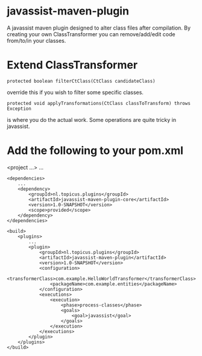 javassist-maven-plugin
======================

A javassist maven plugin designed to alter class files after compilation. By creating your own ClassTransformer you can remove/add/edit code from/to/in your classes.

Extend ClassTransformer
======================

```
protected boolean filterCtClass(CtClass candidateClass)
```
override this if you wish to filter some specific classes.

```
protected void applyTransformations(CtClass classToTransform) throws Exception
```
is where you do the actual work. Some operations are quite tricky in javassist.

Add the following to your pom.xml
======================

<?xml version="1.0" encoding="UTF-8"?>
<project ...>
	...
	
	<dependencies>
		...
		<dependency>
			<groupId>nl.topicus.plugins</groupId>
			<artifactId>javassist-maven-plugin-core</artifactId>
			<version>1.0-SNAPSHOT</version>
			<scope>provided</scope>
		</dependency>
	</dependencies>

	<build>
		<plugins>
			...
			<plugin>
				<groupId>nl.topicus.plugins</groupId>
				<artifactId>javassist-maven-plugin</artifactId>
				<version>1.0-SNAPSHOT</version>
				<configuration>
					<transformerClass>com.example.HelloWorldTransformer</transformerClass>
					<packageName>com.example.entities</packageName>
				</configuration>
				<executions>
					<execution>
						<phase>process-classes</phase>
						<goals>
							<goal>javassist</goal>
						</goals>
					</execution>
				</executions>
			</plugin>
		</plugins>
	</build>
</project>

